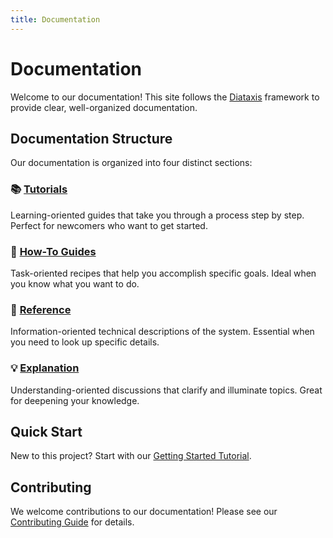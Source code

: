 ```yaml
---
title: Documentation
---
```


# Documentation

Welcome to our documentation! This site follows the [Diataxis](https://diataxis.fr/) framework to provide clear, well-organized documentation.

## Documentation Structure

Our documentation is organized into four distinct sections:

### 📚 [Tutorials](./tutorials/)

Learning-oriented guides that take you through a process step by step. Perfect for newcomers who want to get started.

### 🔧 [How-To Guides](./how-to/)

Task-oriented recipes that help you accomplish specific goals. Ideal when you know what you want to do.

### 📖 [Reference](./reference/)

Information-oriented technical descriptions of the system. Essential when you need to look up specific details.

### 💡 [Explanation](./explanation/)

Understanding-oriented discussions that clarify and illuminate topics. Great for deepening your knowledge.

## Quick Start

New to this project? Start with our [Getting Started Tutorial](./tutorials/getting-started.md).

## Contributing

We welcome contributions to our documentation! Please see our [Contributing Guide](./how-to/contribute.md) for details.
